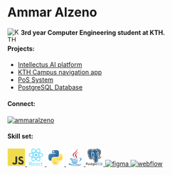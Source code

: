 <h1 align="left">Ammar Alzeno</h1>

<p align="left">
<a href="https://kth.se" target="blank"><img align="left" src="https://github.com/user-attachments/assets/8f1bbfae-a1ef-4d76-9a5d-e6e09b384513" alt="KTH" height="30" width="30"/> </a> <h4 align="left">3rd year Computer Engineering student at KTH.</h4> </p>

<h4 align="left">Projects:</h4>
<p align="left">

* [Intellectus AI platform](https://intellectus.app)
* [KTH Campus navigation app](https://kthnav-nine.vercel.app)
* [PoS System](https://github.com/leolangberg/IV1350)
* [PostgreSQL Database](https://github.com/ammaralzeno/Databases-SQL)

</p>

<h4 align="left">Connect:</h4>
<p align="left">
<a href="https://linkedin.com/in/ammaralzeno" target="blank"><img align="center" src="https://raw.githubusercontent.com/rahuldkjain/github-profile-readme-generator/master/src/images/icons/Social/linked-in-alt.svg" alt="ammaralzeno" height="30" width="40" /></a>
</p>

<h4 align="left">Skill set:</h4>
<p align="left"> <a href="https://developer.mozilla.org/en-US/docs/Web/JavaScript" target="_blank" rel="noreferrer"> <img src="https://raw.githubusercontent.com/devicons/devicon/master/icons/javascript/javascript-original.svg" alt="javascript" width="40" height="40"/> </a> <a href="https://reactjs.org/" target="_blank" rel="noreferrer"> <img src="https://raw.githubusercontent.com/devicons/devicon/master/icons/react/react-original-wordmark.svg" alt="react" width="40" height="40"/> </a> <a href="https://www.python.org" target="_blank" rel="noreferrer"> <img src="https://raw.githubusercontent.com/devicons/devicon/master/icons/python/python-original.svg" alt="python" width="40" height="40"/> </a> <a href="https://www.java.com" target="_blank" rel="noreferrer"> <img src="https://raw.githubusercontent.com/devicons/devicon/master/icons/java/java-original.svg" alt="java" width="40" height="40"/> </a> <a href="https://www.postgresql.org" target="_blank" rel="noreferrer"> <img src="https://raw.githubusercontent.com/devicons/devicon/master/icons/postgresql/postgresql-original-wordmark.svg" alt="postgresql" width="40" height="40"/> </a> <a href="https://www.supabase.com/" target="_blank" rel="noreferrer"> <img src="https://www.vectorlogo.zone/logos/supabase/supabase-icon.svg" alt="figma" width="40" height="40"/> </a> <a href="https://webflow.com/" target="_blank" rel="noreferrer"> <img src="https://www.vectorlogo.zone/logos/webflow/webflow-icon.svg" alt="webflow" width="40" height="40"/> </a></p>
